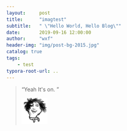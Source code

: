 ```yaml
---
layout:     post
title:      "imagtest"
subtitle:   " \"Hello World, Hello Blog\""
date:       2019-09-16 12:00:00
author:     "wxf"
header-img: "img/post-bg-2015.jpg"
catalog: true
tags:
    - test
typora-root-url: ..
---
```


> “Yeah It's on. ”
>
> ![未命名](/img/未命名.gif)

